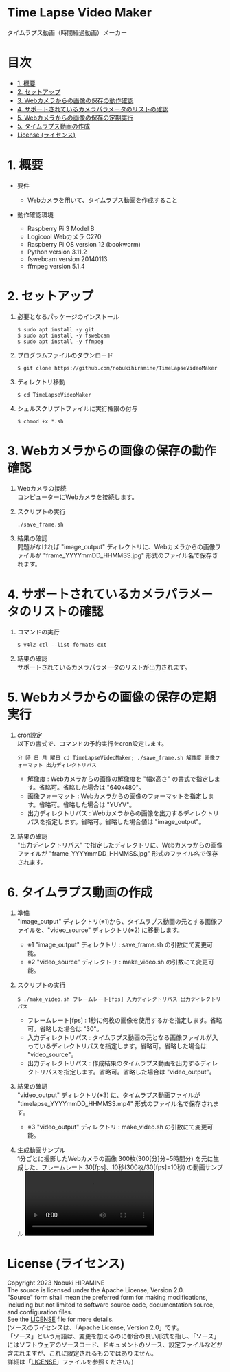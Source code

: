 # Time Lapse Video Maker
タイムラプス動画（時間経過動画）メーカー

# 目次
* [1. 概要](#1-概要)
* [2. セットアップ](#2-セットアップ)
* [3. Webカメラからの画像の保存の動作確認](#3-Webカメラからの画像の保存の動作確認)
* [4. サポートされているカメラパラメータのリストの確認](#4-サポートされているカメラパラメータのリストの確認)
* [5. Webカメラからの画像の保存の定期実行](#5-Webカメラからの画像の保存の定期実行)
* [5. タイムラプス動画の作成](#6-タイムラプス動画の作成)
* [License (ライセンス)](#license-ライセンス)

# 1. 概要

* 要件
   * Webカメラを用いて、タイムラプス動画を作成すること

* 動作確認環境  
   - Raspberry Pi 3 Model B
   - Logicool Webカメラ C270
   - Raspberry Pi OS version 12 (bookworm)
   - Python version 3.11.2
   - fswebcam version 20140113
   - ffmpeg version 5.1.4

# 2. セットアップ

1. 必要となるパッケージのインストール
   ```shell
   $ sudo apt install -y git
   $ sudo apt install -y fswebcam
   $ sudo apt install -y ffmpeg
   ```

2. プログラムファイルのダウンロード
   ```shell
   $ git clone https://github.com/nobukihiramine/TimeLapseVideoMaker
   ```
3. ディレクトリ移動
   ```shell
   $ cd TimeLapseVideoMaker 
   ```

4. シェルスクリプトファイルに実行権限の付与
   ```shell
   $ chmod +x *.sh
   ```

# 3. Webカメラからの画像の保存の動作確認

1. Webカメラの接続  
   コンピューターにWebカメラを接続します。

2. スクリプトの実行  
   ```shell
   ./save_frame.sh
   ```

3. 結果の確認  
   問題がなければ "image_output" ディレクトリに、Webカメラからの画像ファイルが "frame_YYYYmmDD_HHMMSS.jpg" 形式のファイル名で保存されます。

# 4. サポートされているカメラパラメータのリストの確認

1. コマンドの実行  
   ```shell
   $ v4l2-ctl --list-formats-ext
   ```

2. 結果の確認  
   サポートされているカメラパラメータのリストが出力されます。

# 5. Webカメラからの画像の保存の定期実行

1. cron設定  
   以下の書式で、コマンドの予約実行をcron設定します。  
   ```shell
   分 時 日 月 曜日 cd TimeLapseVideoMaker; ./save_frame.sh 解像度 画像フォーマット 出力ディレクトリパス
   ```
   - 解像度 : Webカメラからの画像の解像度を "幅x高さ" の書式で指定します。省略可。省略した場合は "640x480"。
   - 画像フォーマット : Webカメラからの画像のフォーマットを指定します。省略可。省略した場合は "YUYV"。
   - 出力ディレクトリパス : Webカメラからの画像を出力するディレクトリパスを指定します。省略可。省略した場合値は "image_output"。

2. 結果の確認  
   "出力ディレクトリパス" で指定したディレクトリに、Webカメラからの画像ファイルが "frame_YYYYmmDD_HHMMSS.jpg" 形式のファイル名で保存されます。

# 6. タイムラプス動画の作成

1. 準備  
   "image_output" ディレクトリ(※1)から、タイムラプス動画の元とする画像ファイルを、"video_source" ディレクトリ(※2) に移動します。
   - ※1 "image_output" ディレクトリ : save_frame.sh の引数にて変更可能。
   - ※2 "video_source" ディレクトリ : make_video.sh の引数にて変更可能。

2. スクリプトの実行
   ```shell
   $ ./make_video.sh フレームレート[fps] 入力ディレクトリパス 出力ディレクトリパス
   ```
   - フレームレート[fps] : 1秒に何枚の画像を使用するかを指定します。省略可。省略した場合は "30"。
   - 入力ディレクトリパス : タイムラプス動画の元となる画像ファイルが入っているディレクトリパスを指定します。省略可。省略した場合は "video_source"。
   - 出力ディレクトリパス : 作成結果のタイムラプス動画を出力するディレクトリパスを指定します。省略可。省略した場合は "video_output"。

3. 結果の確認  
   "video_output" ディレクトリ(※3) に、タイムラプス動画ファイルが "timelapse_YYYYmmDD_HHMMSS.mp4" 形式のファイル名で保存されます。
   - ※3 "video_output" ディレクトリ : make_video.sh の引数にて変更可能。  

4. 生成動画サンプル  
   1分ごとに撮影したWebカメラの画像 300枚(300[分]分=5時間分) を元に生成した、フレームレート 30[fps]、10秒(300枚/30[fps]=10秒) の動画サンプル
   <video controls src="https://github.com/nobukihiramine/TimeLapseVideoMaker/assets/31594353/7e1875d3-7de7-4033-bff3-9573057c787d" />

# License (ライセンス)

Copyright 2023 Nobuki HIRAMINE  
The source is licensed under the Apache License, Version 2.0.  
"Source" form shall mean the preferred form for making modifications, including but not limited to software source code, documentation source, and configuration files.  
See the [LICENSE](LICENSE) file for more details.   
(ソースのライセンスは、「Apache License, Version 2.0」です。  
「ソース」という用語は、変更を加えるのに都合の良い形式を指し、「ソース」にはソフトウェアのソースコード、ドキュメントのソース、設定ファイルなどが含まれますが、これに限定されるものではありません。  
詳細は「[LICENSE](LICENSE)」ファイルを参照ください。)
